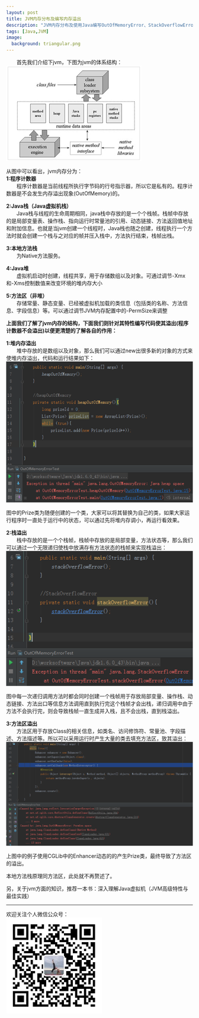 ```yaml
---
layout: post
title: JVM内存分布及编写内存溢出
description: "JVM内存分布及使用Java编写OutOfMemoryError、StackOverflowError."
tags: [Java,JVM]
image:
  background: triangular.png
---
```

&ensp;&ensp;&ensp;&ensp;首先我们介绍下jvm，下图为jvm的体系结构：<br/>
![](/postimages/jvm1459135147.png)


从图中可以看出，jvm内存分为：<br/>
**1:程序计数器**<br/>
&ensp;&ensp;&ensp;&ensp;程序计数器是当前线程所执行字节码的行号指示器，所以它是私有的。程序计数器是不会发生内存溢出现象(OutOfMemory)的。

**2:Java栈（Java虚拟机栈）**<br/>
&ensp;&ensp;&ensp;&ensp;Java栈与线程的生命周期相同，java栈中存放的是一个个栈帧。栈帧中存放的是局部变量表、操作栈、指向运行时常量池的引用、动态链接、方法返回值地址和附加信息。也就是当jvm创建一个线程时，Java栈也随之创建，线程执行一个方法时就会创建一个栈与之对应的帧并压入栈中，方法执行结束，栈帧出栈。

**3:本地方法栈**<br/>
&ensp;&ensp;&ensp;&ensp;为Native方法服务。

**4:Java堆**<br/>
&ensp;&ensp;&ensp;&ensp;虚拟机启动时创建，线程共享，用于存储数组以及对象。可通过调节-Xmx和-Xms控制数值来改变环境的堆内存大小

**5:方法区（非堆）**<br/>
&ensp;&ensp;&ensp;&ensp;存储常量、静态变量、已经被虚拟机加载的类信息（包括类的名称、方法信息、字段信息）等。可以通过调节JVM内存配置中的-PermSize来调整
<br/>

**上面我们了解了jvm内存的结构，下面我们则针对其特性编写代码使其溢出(程序计数器不会溢出)以便更清楚的了解各自的作用：**<br/>

**1:堆内存溢出**<br/>
&ensp;&ensp;&ensp;&ensp;堆中存放的是数组以及对象，那么我们可以通过new出很多新的对象的方式来使堆内存溢出，代码和运行结果如下：<br/>
![](/postimages/heapoutofmemory1459134351.png)

图中的Prize类为随便创建的一个类，大家可以将其替换为自己的类，如果大家运行程序时一直处于运行中的状态，可以通过先将堆内存调小，再运行看效果。

**2:栈溢出**<br/>
&ensp;&ensp;&ensp;&ensp;栈中存放的是一个个栈帧，栈帧中存放的是局部变量，方法状态等，那么我们可以通过一个无限递归使栈中放满存有方法状态的栈帧来实现栈溢出：<br/>
![](/postimages/stackoverflow1459136770.png)

图中每一次递归调用方法时都会同时创建一个栈帧用于存放局部变量、操作栈、动态链接、方法出口等信息方法调用直到执行完这个栈帧才会出栈，递归调用中由于方法不会执行完，则会导致栈帧一直生成并入栈，且不会出栈，直到栈溢出。

**3:方法区溢出**<br/>
&ensp;&ensp;&ensp;&ensp;方法区用于存放Class的相关信息，如类名、访问修饰符、常量池、字段描述、方法描述等。所以可以采用运行时产生大量的类去填充方法区，致其溢出：<br/>
![](/postimages/permGemOutofMemory20160328154139.png)

上图中的例子使用CGLib中的Enhancer动态的的产生Prize类，最终导致了方法区的溢出。

本地方法栈原理同方法区，此处就不再赘述了。

另，关于jvm方面的知识，推荐一本书：深入理解Java虚拟机（JVM高级特性与最佳实践）


----------
欢迎关注个人微信公众号：<br/>
![](/images/weixin.jpg)